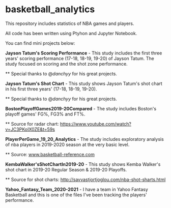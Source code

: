 # basketball_analytics
This repository includes statistics of NBA games and players.

All code has been written using Ptyhon and Jupyter Notebook.

You can find mini projects below:

**Jayson Tatum's Scoring Performance** - This study includes the first three years' scoring performance (17-18, 18-19, 19-20) of Jayson Tatum. The study focused on scoring and the shot zone performance. 

** Special thanks to @*danchyy* for his great projects. 

**Jayson Tatum's Shot Chart** - This study shows Jayson Tatum's shot chart in his first three years' (17-18, 18-19, 19-20).  

** Special thanks to @*danchyy* for his great projects. 

**BostonPlayoffGames2019-20Compared** - The study includes Boston's playoff games' FG%, FG3% and FT%.

** Source for radar chart: https://www.youtube.com/watch?v=JC3PKoIX0ZE&t=59s


**PlayerPerGame_19_20_Analytics** - The study includes exploratory analysis of nba players in 2019-2020 season at the very basic level. 

** Source: www.basketball-reference.com

**KembaWalker'sShotChartIn2019-20** - This study shows Kemba Walker's shot chart in 2019-20 Regular Season & 2019-20 Playoffs.

** Source for shot charts: http://savvastjortjoglou.com/nba-shot-sharts.html

**Yahoo_Fantasy_Team_2020-2021** - I have a team in Yahoo Fantasy Basketball and this is one of the files I've been tracking the players' performance.
  